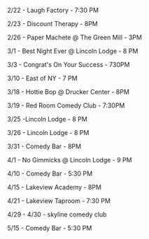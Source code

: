 2/22 - Laugh Factory - 7:30 PM

2/23 - Discount Therapy - 8PM

2/26 - Paper Machete @ The Green Mill - 3PM

3/1 - Best Night Ever @ Lincoln Lodge - 8 PM

3/3 - Congrat's On Your Success - 730PM

3/10 - East of NY - 7 PM

3/18 - Hottie Bop @ Drucker Center - 8PM

3/19 - Red Room Comedy Club - 7:30PM 

3/25 -Lincoln Lodge - 8 PM

3/26 - Lincoln Lodge - 8 PM

3/31 - Comedy Bar - 8PM

4/1 - No Gimmicks @ Lincoln Lodge - 9 PM

4/10 - Comedy Bar - 5:30 PM

4/15 - Lakeview Academy - 8PM

4/21 - Lakeview Taproom - 7:30 PM

4/29 - 4/30 - skyline comedy club 

5/15 - Comedy Bar - 5:30 PM
